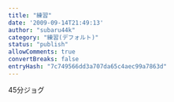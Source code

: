```yaml
---
title: "練習"
date: '2009-09-14T21:49:13'
author: "subaru44k"
category: "練習(デフォルト)"
status: "publish"
allowComments: true
convertBreaks: false
entryHash: "7c749566dd3a707da65c4aec99a7863d"
---
```

45分ジョグ

